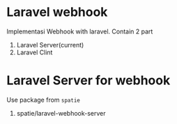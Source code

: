 # Laravel webhook

Implementasi Webhook with laravel. Contain 2 part 
1. Laravel Server(current) 
2. Laravel Clint

# Laravel Server for webhook

Use package from `spatie`

1. spatie/laravel-webhook-server

